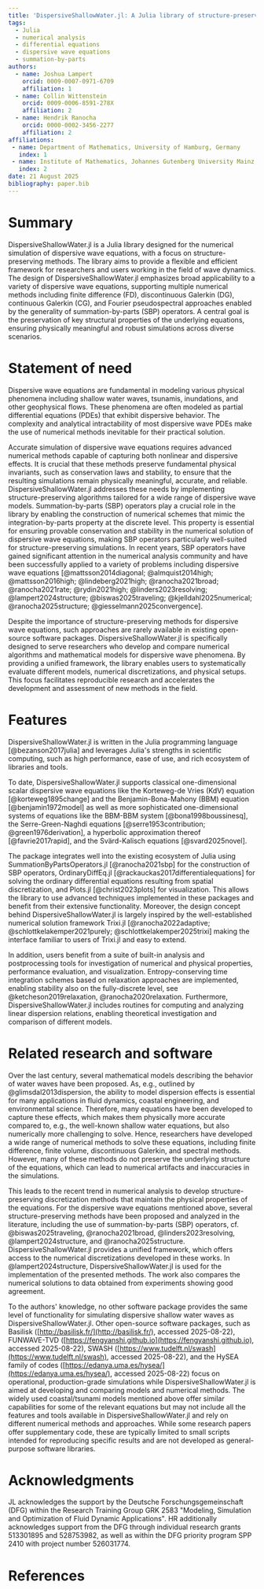 ```yaml
---
title: 'DispersiveShallowWater.jl: A Julia library of structure-preserving numerical methods for dispersive wave equations'
tags:
  - Julia
  - numerical analysis
  - differential equations
  - dispersive wave equations
  - summation-by-parts
authors:
  - name: Joshua Lampert
    orcid: 0009-0007-0971-6709
    affiliation: 1
  - name: Collin Wittenstein
    orcid: 0009-0006-8591-278X
    affiliation: 2
  - name: Hendrik Ranocha
    orcid: 0000-0002-3456-2277
    affiliation: 2
affiliations:
 - name: Department of Mathematics, University of Hamburg, Germany
   index: 1
 - name: Institute of Mathematics, Johannes Gutenberg University Mainz, Germany
   index: 2
date: 21 August 2025
bibliography: paper.bib
---
```


# Summary

DispersiveShallowWater.jl is a Julia library designed for the numerical simulation of dispersive wave equations, with a focus on structure-preserving methods. The library aims to provide a flexible and efficient
framework for researchers and users working in the field of wave dynamics. The design of DispersiveShallowWater.jl emphasizes broad applicability to a variety of dispersive wave equations, supporting
multiple numerical methods including finite difference (FD), discontinuous Galerkin (DG), continuous Galerkin (CG), and Fourier pseudospectral approaches enabled by the generality of
summation-by-parts (SBP) operators. A central goal is the preservation of key structural properties of the underlying equations, ensuring physically meaningful and robust simulations across diverse scenarios.

# Statement of need

Dispersive wave equations are fundamental in modeling various physical phenomena including shallow water waves, tsunamis, inundations, and other geophysical flows. These phenomena are often modeled as
partial differential equations (PDEs) that exhibit dispersive behavior. The complexity and analytical intractability of most dispersive wave PDEs make the use of numerical methods inevitable for their practical solution.

Accurate simulation of dispersive wave equations requires advanced numerical methods capable of capturing both nonlinear and dispersive effects. It is crucial that these methods preserve fundamental physical
invariants, such as conservation laws and stability, to ensure that the resulting simulations remain physically meaningful, accurate, and reliable. DispersiveShallowWater.jl addresses these needs by implementing
structure-preserving algorithms tailored for a wide range of dispersive wave models.
Summation-by-parts (SBP) operators play a crucial role in the library by enabling the construction of numerical schemes that mimic the integration-by-parts property at the discrete level.
This property is essential for ensuring provable conservation and stability in the numerical solution of dispersive wave equations, making SBP operators particularly well-suited for structure-preserving simulations.
In recent years, SBP operators have gained significant attention in the numerical analysis community and have been successfully applied to a variety of problems including dispersive wave equations [@mattsson2014diagonal; @almquist2014high; @mattsson2016high; @lindeberg2021high; @ranocha2021broad; @ranocha2021rate; @rydin2021high; @linders2023resolving; @lampert2024structure; @biswas2025traveling; @kjelldahl2025numerical; @ranocha2025structure; @giesselmann2025convergence].

Despite the importance of structure-preserving methods for dispersive wave equations, such approaches are rarely available in existing open-source software packages. DispersiveShallowWater.jl is
specifically designed to serve researchers who develop and compare numerical algorithms and mathematical models for dispersive wave phenomena. By providing a unified framework, the library enables
users to systematically evaluate different models, numerical discretizations, and physical setups. This focus facilitates reproducible research and
accelerates the development and assessment of new methods in the field.

# Features

DispersiveShallowWater.jl is written in the Julia programming language [@bezanson2017julia] and leverages Julia's strengths in scientific computing, such as high performance, ease of use,
and rich ecosystem of libraries and tools.

To date, DispersiveShallowWater.jl supports classical one-dimensional scalar dispersive wave equations like the Korteweg-de Vries (KdV) equation [@korteweg1895change] and the
Benjamin-Bona-Mahony (BBM) equation [@benjamin1972model] as well as more sophisticated one-dimensional systems of equations like the BBM-BBM system [@bona1998boussinesq], the Serre-Green-Naghdi equations
[@serre1953contribution; @green1976derivation], a hyperbolic approximation thereof [@favrie2017rapid], and the Svärd-Kalisch equations [@svard2025novel].

The package integrates well into the existing ecosystem of Julia using SummationByPartsOperators.jl [@ranocha2021sbp] for the construction of SBP operators,
OrdinaryDiffEq.jl [@rackauckas2017differentialequations] for solving the ordinary differential equations resulting from spatial discretization, and Plots.jl [@christ2023plots] for visualization. This allows the library to use advanced techniques
implemented in these packages and benefit from their extensive functionality. Moreover, the design concept behind DispersiveShallowWater.jl is largely inspired by the well-established numerical
solution framework Trixi.jl [@ranocha2022adaptive; @schlottkelakemper2021purely; @schlottkelakemper2025trixi] making the interface familiar to users of Trixi.jl and easy to extend.

In addition, users benefit from a suite of built-in analysis and postprocessing tools for investigation of numerical and physical properties, performance evaluation, and visualization. Entropy-conserving
time integration schemes based on relaxation approaches are implemented, enabling stability also on the fully-discrete level, see @ketcheson2019relaxation, @ranocha2020relaxation.
Furthermore, DispersiveShallowWater.jl includes routines for computing and analyzing linear dispersion relations, enabling theoretical investigation and comparison of different models.

# Related research and software

Over the last century, several mathematical models describing the behavior of water waves have been proposed. As, e.g., outlined by @glimsdal2013dispersion, the ability to model dispersion effects is essential
for many applications in fluid dynamics, coastal engineering, and environmental science. Therefore, many equations have been developed to capture these effects, which makes them physically more accurate
compared to, e.g., the well-known shallow water equations, but also numerically more challenging to solve. Hence, researchers have developed a wide range of numerical methods to solve these equations,
including finite difference, finite volume, discontinuous Galerkin, and spectral methods. However, many of these methods do not preserve the underlying structure of the equations, which can lead to
numerical artifacts and inaccuracies in the simulations.

This leads to the recent trend in numerical analysis to develop structure-preserving discretization methods that maintain the physical properties of the equations.
For the dispersive wave equations mentioned above, several structure-preserving methods have been proposed and analyzed in the literature, including the use of summation-by-parts (SBP) operators,
cf. @biswas2025traveling, @ranocha2021broad, @linders2023resolving, @lampert2024structure, and @ranocha2025structure. DispersiveShallowWater.jl provides a unified framework, which offers access
to the numerical discretizations developed in these works. In @lampert2024structure, DispersiveShallowWater.jl is used for the implementation of the presented methods. The work also compares the numerical
solutions to data obtained from experiments showing good agreement.

To the authors' knowledge, no other software package provides the same level of functionality for simulating dispersive shallow water waves as DispersiveShallowWater.jl.
Other open-source software packages, such as
Basilisk ([http://basilisk.fr/](http://basilisk.fr/), accessed 2025-08-22),
FUNWAVE-TVD ([https://fengyanshi.github.io](https://fengyanshi.github.io), accessed 2025-08-22),
SWASH ([https://www.tudelft.nl/swash](https://www.tudelft.nl/swash), accessed 2025-08-22),
and the HySEA family of codes ([https://edanya.uma.es/hysea/](https://edanya.uma.es/hysea/), accessed 2025-08-22)
focus on operational, production-grade simulations while DispersiveShallowWater.jl is aimed at developing and comparing models and numerical methods.
The widely used coastal/tsunami models mentioned above offer similar capabilities for some of the relevant equations but may not include all the features and tools available in DispersiveShallowWater.jl and rely on different numerical methods and approaches.
While some research papers offer supplementary code, these are typically limited to small scripts intended for reproducing specific results and are not
developed as general-purpose software libraries.

# Acknowledgments

JL acknowledges the support by the Deutsche Forschungsgemeinschaft (DFG)
within the Research Training Group GRK 2583 "Modeling, Simulation and
Optimization of Fluid Dynamic Applications".
HR additionally acknowledges support from the DFG through individual research grants 513301895 and 528753982, as well as within the DFG priority program SPP 2410 with project number 526031774.


# References
